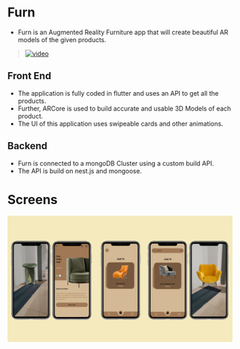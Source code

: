 # Furn
- Furn is an Augmented Reality Furniture app that will create beautiful AR models of the given products.
> [![video](https://img.shields.io/badge/YouTube-%23FF0000.svg?style=for-the-badge&logo=YouTube&logoColor=white)][website]

## Front End
- The application is fully coded in flutter and uses an API to get all the products.
- Further, ARCore is used to build accurate and usable 3D Models of each product.
- The UI of this application uses swipeable cards and other animations.

## Backend
- Furn is connected to a mongoDB Cluster using a custom build API.
- The API is build on nest.js and mongoose.

# Screens

![Image1](images/comb_2.jpg)


[website]: https://user-images.githubusercontent.com/70108175/176833744-a1a1c9d1-a9e7-4358-a145-b543954fb67e.mp4

